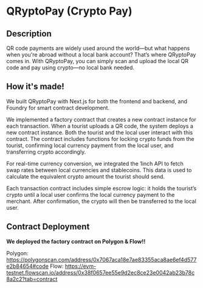 # QRyptoPay (Crypto Pay)

## Description
QR code payments are widely used around the world—but what happens when you're abroad without a local bank account? 
That’s where QRyptoPay comes in.
With QRyptoPay, you can simply scan and upload the local QR code and pay using crypto—no local bank needed.

## How it's made!
We built QRyptoPay with Next.js for both the frontend and backend, and Foundry for smart contract development.

We implemented a factory contract that creates a new contract instance for each transaction. When a tourist uploads a QR code, the system deploys a new contract instance. Both the tourist and the local user interact with this contract. The contract includes functions for locking crypto funds from the tourist, confirming local currency payment from the local user, and transferring crypto accordingly.

For real-time currency conversion, we integrated the 1inch API to fetch swap rates between local currencies and stablecoins. This data is used to calculate the equivalent crypto amount the tourist should send. 

Each transaction contract includes simple escrow logic: it holds the tourist’s crypto until a local user confirms the local currency payment to the merchant. After confirmation, the crypto will then be transferred to the local user.

## Contract Deployment
**We deployed the factory contract on Polygon & Flow!!**

Polygon: https://polygonscan.com/address/0x7067aca18e7ae83355aca8ae6ef4d577e2b84654#code
Flow: https://evm-testnet.flowscan.io/address/0x38f0657ee55e9d2ec8ce23e0042ab23b78c8a2c2?tab=contract
